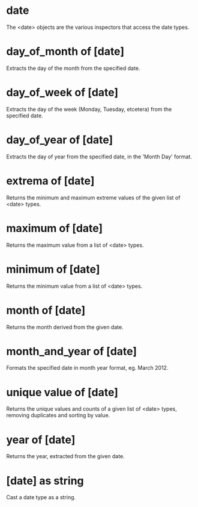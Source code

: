 # date

The &lt;date&gt; objects are the various inspectors that access the date types.

# day_of_month of [date]

Extracts the day of the month from the specified date.

# day_of_week of [date]

Extracts the day of the week (Monday, Tuesday, etcetera) from the specified date.

# day_of_year of [date]

Extracts the day of year from the specified date, in the &#39;Month Day&#39; format.

# extrema of [date]

Returns the minimum and maximum extreme values of the given list of &lt;date&gt; types.

# maximum of [date]

Returns the maximum value from a list of &lt;date&gt; types.

# minimum of [date]

Returns the minimum value from a list of &lt;date&gt; types.

# month of [date]

Returns the month derived from the given date.

# month_and_year of [date]

Formats the specified date in month year format, eg. March 2012.

# unique value of [date]

Returns the unique values and counts of a given list of &lt;date&gt; types, removing duplicates and sorting by value.

# year of [date]

Returns the year, extracted from the given date.

# [date] as string

Cast a date type as a string.
